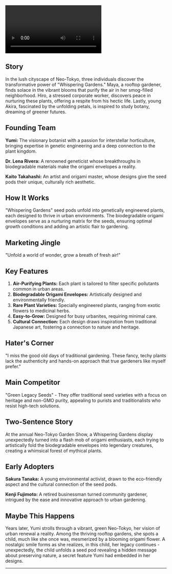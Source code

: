 <video controls>
<source src="../../assets/12.mp4" type="video/mp4">
</video>

## Story

In the lush cityscape of Neo-Tokyo, three individuals discover the transformative power of "Whispering Gardens." Maya, a rooftop gardener, finds solace in the vibrant blooms that purify the air in her smog-filled neighborhood. Hiro, a stressed corporate worker, discovers peace in nurturing these plants, offering a respite from his hectic life. Lastly, young Akira, fascinated by the unfolding petals, is inspired to study botany, dreaming of greener futures.

## Founding Team

**Yumi:** The visionary botanist with a passion for interstellar horticulture, bringing expertise in genetic engineering and a deep connection to the plant kingdom.

**Dr. Lena Rivera:** A renowned geneticist whose breakthroughs in biodegradable materials make the origami envelopes a reality.

**Kaito Takahashi:** An artist and origami master, whose designs give the seed pods their unique, culturally rich aesthetic.

## How It Works

"Whispering Gardens" seed pods unfold into genetically engineered plants, each designed to thrive in urban environments. The biodegradable origami envelopes serve as a nurturing matrix for the seeds, ensuring optimal growth conditions and adding an artistic flair to gardening.

## Marketing Jingle

"Unfold a world of wonder, grow a breath of fresh air!"

## Key Features

1. **Air-Purifying Plants:** Each plant is tailored to filter specific pollutants common in urban areas.
2. **Biodegradable Origami Envelopes:** Artistically designed and environmentally friendly.
3. **Rare Plant Varieties:** Specially engineered plants, ranging from exotic flowers to medicinal herbs.
4. **Easy-to-Grow:** Designed for busy urbanites, requiring minimal care.
5. **Cultural Connection:** Each design draws inspiration from traditional Japanese art, fostering a connection to nature and heritage.

## Hater's Corner

"I miss the good old days of traditional gardening. These fancy, techy plants lack the authenticity and hands-on approach that true gardeners like myself prefer."

## Main Competitor

"Green Legacy Seeds" - They offer traditional seed varieties with a focus on heritage and non-GMO purity, appealing to purists and traditionalists who resist high-tech solutions.

## Two-Sentence Story

At the annual Neo-Tokyo Garden Show, a Whispering Gardens display unexpectedly turned into a flash mob of origami enthusiasts, each trying to artistically fold the biodegradable envelopes into legendary creatures, creating a whimsical forest of mythical plants.

## Early Adopters

**Sakura Tanaka:** A young environmental activist, drawn to the eco-friendly aspect and the cultural connection of the seed pods.

**Kenji Fujimoto:** A retired businessman turned community gardener, intrigued by the ease and innovative approach to urban gardening.

## Maybe This Happens

Years later, Yumi strolls through a vibrant, green Neo-Tokyo, her vision of urban renewal a reality. Among the thriving rooftop gardens, she spots a child, much like she once was, mesmerized by a blooming origami flower. A nostalgic smile forms as she realizes, in this child, her legacy continues - unexpectedly, the child unfolds a seed pod revealing a hidden message about preserving nature, a secret feature Yumi had embedded in her designs.

---
